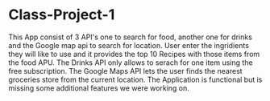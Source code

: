 # Class-Project-1

This App consist of 3 API's one to search for food, another one for drinks and the Google map api to search for location.
User enter the ingridients they will like to use and it provides the top 10 Recipes with those items from the food APU. The Drinks API only allows to serach for one item using the free subscription. The Google Maps API lets the user finds the nearest groceries store from the current location. The Application is functional but is missing some additional features we were working on.   

